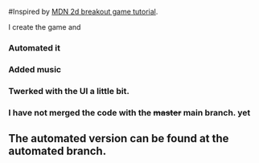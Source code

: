 #Inspired by [MDN 2d breakout game tutorial](https://developer.mozilla.org/en-US/docs/Games/Tutorials/2D_Breakout_game_pure_JavaScript).


I create the game and
### Automated it
### Added music
### Twerked  with the UI  a little bit.


### I have not merged the code with the <s>master</s> main branch. yet

## The automated version can be found at the automated branch.



